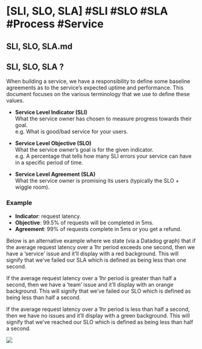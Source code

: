 # [SLI, SLO, SLA] #SLI #SLO #SLA #Process #Service

## SLI, SLO, SLA.md

## SLI, SLO, SLA ?

When building a service, we have a responsibility to define some baseline agreements as to the service’s expected uptime and performance. This document focuses on the various terminology that we use to define these values.

- **Service Level Indicator (SLI)**  
  What the service owner has chosen to measure progress towards their goal.  
  e.g. What is good/bad service for your users.

- **Service Level Objective (SLO)**  
  What the service owner’s goal is for the given indicator.  
  e.g. A percentage that tells how many SLI errors your service can have in a specific period of time.

- **Service Level Agreement (SLA)**  
  What the service owner is promising its users (typically the SLO + wiggle room).

### Example

- **Indicator**: request latency.
- **Objective**: 99.5% of requests will be completed in 5ms.
- **Agreement**: 99% of requests complete in 5ms or you get a refund.

Below is an alternative example where we state (via a Datadog graph) that if the average request latency over a 1hr period exceeds one second, then we have a ‘service’ issue and it’ll display with a red background. This will signify that we’ve failed our SLA which is defined as being less than one second.

If the average request latency over a 1hr period is greater than half a second, then we have a ‘team’ issue and it’ll display with an orange background. This will signify that we’ve failed our SLO which is defined as being less than half a second.

If the average request latency over a 1hr period is less than half a second, then we have no issues and it’ll display with a green background. This will signify that we’ve reached our SLO which is defined as being less than half a second.

![](https://user-images.githubusercontent.com/180050/58465109-86187180-8126-11e9-94f0-d6e6402a5e47.png)

